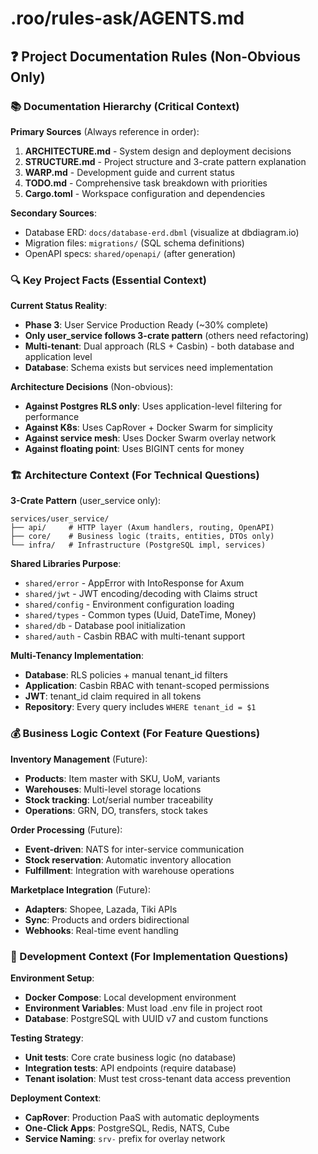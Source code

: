 # .roo/rules-ask/AGENTS.md

## ❓ Project Documentation Rules (Non-Obvious Only)

### 📚 Documentation Hierarchy (Critical Context)

**Primary Sources** (Always reference in order):
1. **ARCHITECTURE.md** - System design and deployment decisions
2. **STRUCTURE.md** - Project structure and 3-crate pattern explanation
3. **WARP.md** - Development guide and current status
4. **TODO.md** - Comprehensive task breakdown with priorities
5. **Cargo.toml** - Workspace configuration and dependencies

**Secondary Sources**:
- Database ERD: `docs/database-erd.dbml` (visualize at dbdiagram.io)
- Migration files: `migrations/` (SQL schema definitions)
- OpenAPI specs: `shared/openapi/` (after generation)

### 🔍 Key Project Facts (Essential Context)

**Current Status Reality**:
- **Phase 3**: User Service Production Ready (~30% complete)
- **Only user_service follows 3-crate pattern** (others need refactoring)
- **Multi-tenant**: Dual approach (RLS + Casbin) - both database and application level
- **Database**: Schema exists but services need implementation

**Architecture Decisions** (Non-obvious):
- **Against Postgres RLS only**: Uses application-level filtering for performance
- **Against K8s**: Uses CapRover + Docker Swarm for simplicity
- **Against service mesh**: Uses Docker Swarm overlay network
- **Against floating point**: Uses BIGINT cents for money

### 🏗️ Architecture Context (For Technical Questions)

**3-Crate Pattern** (user_service only):
```
services/user_service/
├── api/     # HTTP layer (Axum handlers, routing, OpenAPI)
├── core/    # Business logic (traits, entities, DTOs only)
└── infra/   # Infrastructure (PostgreSQL impl, services)
```

**Shared Libraries Purpose**:
- `shared/error` - AppError with IntoResponse for Axum
- `shared/jwt` - JWT encoding/decoding with Claims struct
- `shared/config` - Environment configuration loading
- `shared/types` - Common types (Uuid, DateTime, Money)
- `shared/db` - Database pool initialization
- `shared/auth` - Casbin RBAC with multi-tenant support

**Multi-Tenancy Implementation**:
- **Database**: RLS policies + manual tenant_id filters
- **Application**: Casbin RBAC with tenant-scoped permissions
- **JWT**: tenant_id claim required in all tokens
- **Repository**: Every query includes `WHERE tenant_id = $1`

### 💰 Business Logic Context (For Feature Questions)

**Inventory Management** (Future):
- **Products**: Item master with SKU, UoM, variants
- **Warehouses**: Multi-level storage locations
- **Stock tracking**: Lot/serial number traceability
- **Operations**: GRN, DO, transfers, stock takes

**Order Processing** (Future):
- **Event-driven**: NATS for inter-service communication
- **Stock reservation**: Automatic inventory allocation
- **Fulfillment**: Integration with warehouse operations

**Marketplace Integration** (Future):
- **Adapters**: Shopee, Lazada, Tiki APIs
- **Sync**: Products and orders bidirectional
- **Webhooks**: Real-time event handling

### 🚀 Development Context (For Implementation Questions)

**Environment Setup**:
- **Docker Compose**: Local development environment
- **Environment Variables**: Must load .env file in project root
- **Database**: PostgreSQL with UUID v7 and custom functions

**Testing Strategy**:
- **Unit tests**: Core crate business logic (no database)
- **Integration tests**: API endpoints (require database)
- **Tenant isolation**: Must test cross-tenant data access prevention

**Deployment Context**:
- **CapRover**: Production PaaS with automatic deployments
- **One-Click Apps**: PostgreSQL, Redis, NATS, Cube
- **Service Naming**: `srv-` prefix for overlay network
